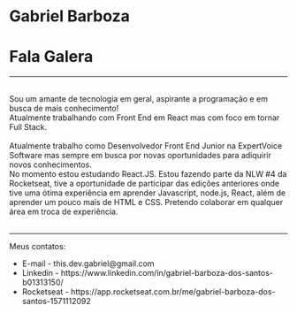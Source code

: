 # Gabriel Barboza

# Fala Galera
<hr><br/>
Sou um amante de tecnologia em geral, aspirante a programação e em busca de mais conhecimento!
<br/>Atualmente trabalhando com Front End em React mas com foco em tornar Full Stack.
<br/><br/>
Atualmente trabalho como Desenvolvedor Front End Junior na ExpertVoice Software mas sempre em busca por novas oportunidades para adiquirir novos conhecimentos.
</br>No momento estou estudando React.JS. Estou fazendo parte da NLW #4 da Rocketseat, tive a oportunidade de participar das edições anteriores onde tive uma ótima experiência em aprender Javascript, node.js, React, além de aprender um pouco mais de HTML e CSS. Pretendo colaborar em qualquer área em troca de experiência.
<br/><br/>
<hr>
Meus contatos:
<ul>
<li>E-mail - this.dev.gabriel@gmail.com</li>
<li>Linkedin - https://www.linkedin.com/in/gabriel-barboza-dos-santos-b01313150/</li>
<li>Rocketseat - https://app.rocketseat.com.br/me/gabriel-barboza-dos-santos-1571112092</li>
</ul>
